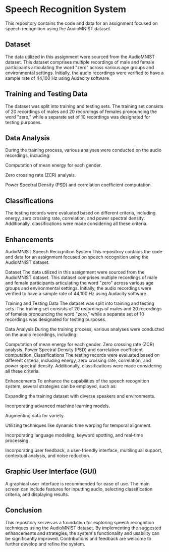 #  Speech Recognition System
This repository contains the code and data for an assignment focused on speech recognition using the AudioMNIST dataset.

## Dataset
The data utilized in this assignment were sourced from the AudioMNIST dataset. This dataset comprises multiple recordings of male and female participants articulating the word "zero" across various age groups and environmental settings. Initially, the audio recordings were verified to have a sample rate of 44,100 Hz using Audacity software.

## Training and Testing Data
The dataset was split into training and testing sets. The training set consists of 20 recordings of males and 20 recordings of females pronouncing the word "zero," while a separate set of 10 recordings was designated for testing purposes.

## Data Analysis
During the training process, various analyses were conducted on the audio recordings, including:

Computation of mean energy for each gender.

Zero crossing rate (ZCR) analysis.

Power Spectral Density (PSD) and correlation coefficient computation.

## Classifications
The testing records were evaluated based on different criteria, including energy, zero crossing rate, correlation, and power spectral density. Additionally, classifications were made considering all these criteria.

## Enhancements

AudioMNIST Speech Recognition System
This repository contains the code and data for an assignment focused on speech recognition using the AudioMNIST dataset.

Dataset
The data utilized in this assignment were sourced from the AudioMNIST dataset. This dataset comprises multiple recordings of male and female participants articulating the word "zero" across various age groups and environmental settings. Initially, the audio recordings were verified to have a sample rate of 44,100 Hz using Audacity software.

Training and Testing Data
The dataset was split into training and testing sets. The training set consists of 20 recordings of males and 20 recordings of females pronouncing the word "zero," while a separate set of 10 recordings was designated for testing purposes.

Data Analysis
During the training process, various analyses were conducted on the audio recordings, including:

Computation of mean energy for each gender.
Zero crossing rate (ZCR) analysis.
Power Spectral Density (PSD) and correlation coefficient computation.
Classifications
The testing records were evaluated based on different criteria, including energy, zero crossing rate, correlation, and power spectral density. Additionally, classifications were made considering all these criteria.

Enhancements
To enhance the capabilities of the speech recognition system, several strategies can be employed, such as:

Expanding the training dataset with diverse speakers and environments.

Incorporating advanced machine learning models.

Augmenting data for variety.

Utilizing techniques like dynamic time warping for temporal alignment.

Incorporating language modeling, keyword spotting, and real-time processing.

Incorporating user feedback, a user-friendly interface, multilingual support, contextual analysis, and noise reduction.

## Graphic User Interface (GUI)

A graphical user interface is recommended for ease of use. The main screen can include features for inputting audio, selecting classification criteria, and displaying results.

## Conclusion
This repository serves as a foundation for exploring speech recognition techniques using the AudioMNIST dataset. By implementing the suggested enhancements and strategies, the system's functionality and usability can be significantly improved. Contributions and feedback are welcome to further develop and refine the system.

